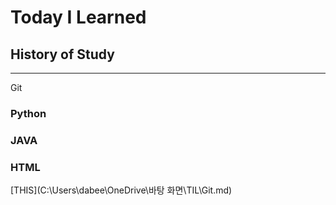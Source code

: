 # Today I Learned

## History of Study

---

Git

### Python

### JAVA

### HTML

[THIS](C:\Users\dabee\OneDrive\바탕 화면\TIL\Git.md)







